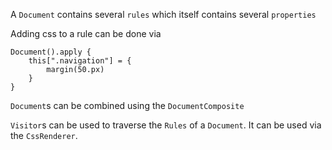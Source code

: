 A `Document` contains several `rules` which itself contains several `properties`

Adding css to a rule can be done via 
```
Document().apply {
    this[".navigation"] = {
        margin(50.px)
    }
}
```
`Document`s can be combined using the `DocumentComposite`

`Visitor`s can be used to traverse the `Rules` of a `Document`. It can be used via the `CssRenderer`.